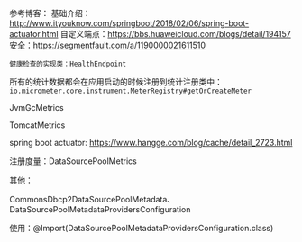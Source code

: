 参考博客：
    基础介绍：http://www.ityouknow.com/springboot/2018/02/06/spring-boot-actuator.html
    自定义端点：https://bbs.huaweicloud.com/blogs/detail/194157
    安全：https://segmentfault.com/a/1190000021611510
    
    健康检查的实现类：HealthEndpoint

所有的统计数据都会在应用启动的时候注册到统计注册类中：`io.micrometer.core.instrument.MeterRegistry#getOrCreateMeter`

JvmGcMetrics

TomcatMetrics

spring boot actuator: https://www.hangge.com/blog/cache/detail_2723.html

注册度量：DataSourcePoolMetrics

其他：

CommonsDbcp2DataSourcePoolMetadata、DataSourcePoolMetadataProvidersConfiguration

使用：@Import(DataSourcePoolMetadataProvidersConfiguration.class)
